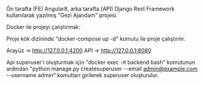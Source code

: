 Ön tarafta (FE) Angular8, arka tarafta (API) Django Rest Framework kullanılarak yazılmış "Gezi Ajandam" projesi.

Docker ile projeyi çalıştırmak:

Proje kök dizininde "docker-compose up -d" komutu ile proje çalıştırılır.

Arayüz -> http://127.0.0.1:4200 
API -> http://127.0.0.1:8080

Api superuser'ı oluşturmak için "docker exec -it backend bash" komutunun ardından "python manage.py createsuperuser --email admin@example.com --username admin" komutları girilerek superuser oluşturulur.
